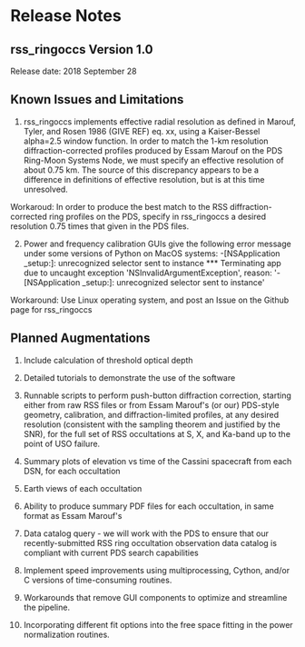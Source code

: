 # Release Notes #

## rss_ringoccs Version 1.0 ##

Release date: 2018 September 28

## Known Issues and Limitations ##
1. rss_ringoccs implements effective radial resolution as defined in Marouf, Tyler, and Rosen 1986 (GIVE REF) eq. xx, using a Kaiser-Bessel alpha=2.5 window function. In order to match the 1-km resolution diffraction-corrected profiles produced by Essam Marouf on the PDS Ring-Moon Systems Node, we must specify an effective resolution of about 0.75 km. The source of this discrepancy appears to be a difference in definitions of effective resolution, but is at this time unresolved.

Workaroud: In order to produce the best match to the RSS diffraction-corrected ring profiles on the PDS, specify in rss_ringoccs a desired resolution 0.75 times that given in the PDS files.

2. Power and frequency calibration GUIs give the following error message under some versions of Python on MacOS systems:
-[NSApplication _setup:]: unrecognized selector sent to instance
*** Terminating app due to uncaught exception 'NSInvalidArgumentException', reason: '-[NSApplication _setup:]: unrecognized selector sent to instance'

Workaround: Use Linux operating system, and post an Issue on the Github page for rss_ringoccs

## Planned Augmentations ##

1. Include calculation of threshold optical depth

2. Detailed tutorials to demonstrate the use of the software

3. Runnable scripts to perform push-button diffraction correction, starting either from raw RSS files or from Essam Marouf's (or our) PDS-style geometry, calibration, and diffraction-limited profiles, at any desired resolution (consistent with the sampling theorem and justified by the SNR), for the full set of RSS occultations at S, X, and Ka-band up to the point of USO failure.

4. Summary plots of elevation vs time of the Cassini spacecraft from each DSN, for each occultation

5. Earth views of each occultation

6. Ability to produce summary PDF files for each occultation, in same format as Essam Marouf's

7. Data catalog query - we will work with the PDS to ensure that our recently-submitted RSS ring occultation observation data catalog is compliant with current PDS search capabilities

8. Implement speed improvements using multiprocessing, Cython, and/or C versions of time-consuming routines.

9. Workarounds that remove GUI components to optimize and streamline the pipeline.

10. Incorporating different fit options into the free space fitting in the power normalization routines.
